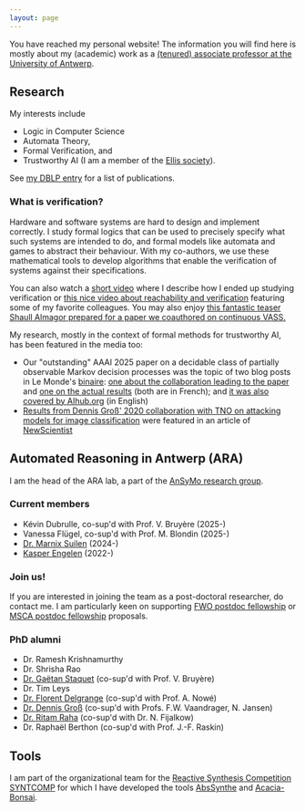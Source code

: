 ```yaml
---
layout: page
---
```


You have reached my personal website! The information you will find here is
mostly about my (academic) work as a [(tenured) associate professor at the
University of
Antwerp](https://www.uantwerpen.be/en/staff/guillermoalberto-perez/).

## Research
My interests include
* Logic in Computer Science
* Automata Theory,
* Formal Verification, and
* Trustworthy AI (I am a member of the [Ellis society](https://ellis.eu/)).

See [my DBLP entry](https://dblp.org/pid/135/6266.html) for a list of publications.

### What is verification?
Hardware and software systems are hard to design and implement correctly. I
study formal logics that can be used to precisely specify what such systems
are intended to do, and formal models like automata and games to abstract
their behaviour. With my co-authors, we use these mathematical tools to
develop algorithms that enable the verification of systems against their
specifications.

You can also watch a [short video](https://youtu.be/vgFFFUj9sYQ) where I
describe how I ended up studying verification or [this nice video about
reachability and
verification](https://youtu.be/IzSs_gJDVzI?si=Nkv4JFuFy8pWmjeL) featuring some
of my favorite colleagues. You may also enjoy [this fantastic teaser
Shaull Almagor prepared for a paper we coauthored on continuous VASS.](https://youtu.be/pbZnhTc9zss?si=AhHh06dIUVD4_PBG)

My research, mostly in the context of formal methods for
trustworthy AI, has been featured in the media too:
* Our "outstanding" AAAI 2025 paper on a decidable class of partially observable Markov decision processes was the topic of two blog posts in Le Monde's [binaire](https://www.lemonde.fr/blog/binaire/a-propos-de-binaire/): [one about the collaboration leading to the paper](https://www.lemonde.fr/blog/binaire/2025/05/09/prendre-des-decisions-optimales-sans-avoir-toutes-les-cartes-en-main-1-2-la-genese-dun-papier-scientifique/) and [one on the actual results](https://www.lemonde.fr/blog/binaire/2025/05/16/prendre-des-decisions-optimales-sans-avoir-toutes-les-cartes-en-main-2-2-la-science-des-revelations/) (both are in French); and [it was also covered by AIhub.org](https://aihub.org/2025/06/24/making-optimal-decisions-without-having-all-the-cards-in-hand/) (in English)
* [Results from Dennis Groß' 2020 collaboration with TNO on attacking models for
  image classification](https://www.newscientist.com/article/2253881-small-sticker-could-hide-a-fighter-jet-from-an-enemy-drone/)
  were featured in an article of [NewScientist](https://www.newscientist.com/)

## Automated Reasoning in Antwerp (ARA)
I am the head of the ARA lab, a
part of the [AnSyMo research
group](https://www.uantwerpen.be/en/research-groups/ansymo/). 

### Current members
* Kévin Dubrulle, co-sup'd with Prof. V. Bruyère (2025-)
* Vanessa Flügel, co-sup'd with Prof. M. Blondin (2025-)
* [Dr. Marnix Suilen](https://www.marnixsuilen.nl/) (2024-)
* [Kasper Engelen](https://kasperengelen.github.io/) (2022-)

### Join us!
If you are interested in joining the team as a post-doctoral researcher, do
contact me. I am particularly keen on supporting [FWO postdoc
fellowship](https://www.fwo.be/en/support-programmes/all-calls/postdoctoral-researchers/junior-postdoctoral-fellowship/) or [MSCA postdoc fellowship](https://www.uantwerpen.be/en/research/policy/funding/horizon-europe/pillar1/msca/marie-curie/) proposals.

### PhD alumni
* Dr. Ramesh Krishnamurthy
* Dr. Shrisha Rao
* [Dr. Gaëtan Staquet](https://www.gaetanstaquet.com/) (co-sup'd with Prof. V.
  Bruyère)
* Dr. Tim Leys
* [Dr. Florent Delgrange](https://delgrange.me/) (co-sup'd with Prof. A. Nowé)
* [Dr. Dennis Groß](https://dennisgross.org/) (co-sup'd with Profs. F.W.
  Vaandrager, N. Jansen)
* [Dr. Ritam Raha](https://ritamraha.github.io/) (co-sup'd with Dr. N.
  Fijalkow)
* Dr. Raphaël Berthon (co-sup'd with Prof.  J.-F. Raskin)


## Tools
I am part of the organizational team for the [Reactive Synthesis Competition
SYNTCOMP](http://www.syntcomp.org/) for which I have developed the tools
[AbsSynthe](https://github.com/gaperez64/AbsSynthe)
and [Acacia-Bonsai](https://github.com/gaperez64/acacia-bonsai).
